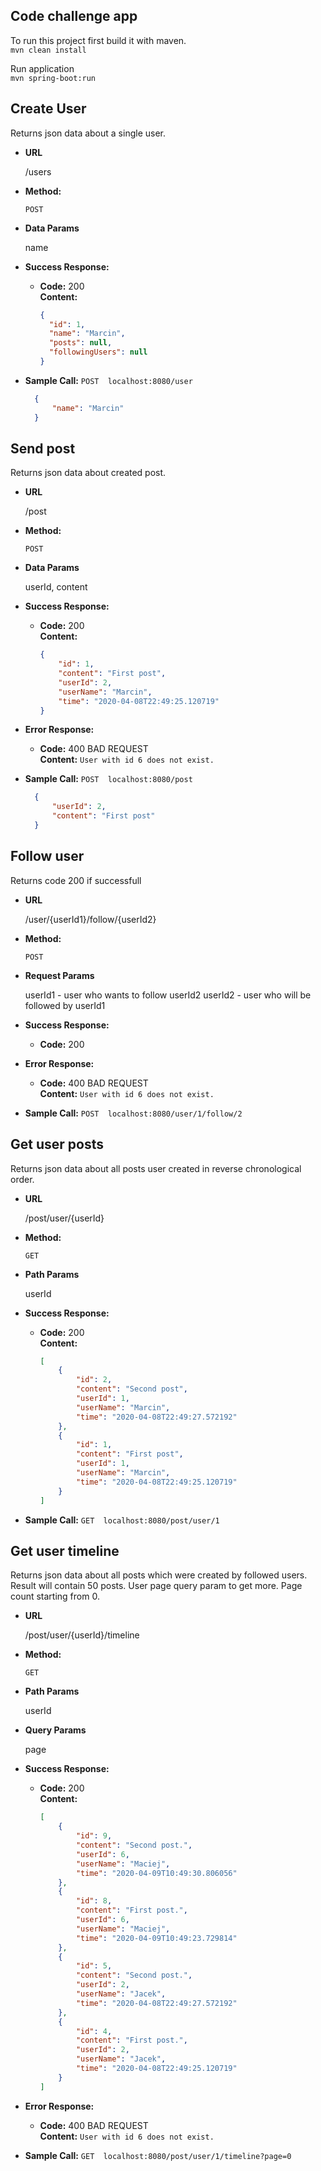 **Code challenge app**
----

To run this project first build it with maven.  
`mvn clean install`

Run application  
`mvn spring-boot:run`

**Create User**
----
  Returns json data about a single user.

* **URL**

  /users

* **Method:**

  `POST`
  
* **Data Params**

  name

* **Success Response:**

  * **Code:** 200 <br />
    **Content:** 
    ```json
    {
      "id": 1,
      "name": "Marcin",
      "posts": null,
      "followingUsers": null
    }
    ```
 
* **Sample Call:**
`POST  localhost:8080/user`
  ```json
    {
    	"name": "Marcin"
    }
  ```

**Send post**
----
  Returns json data about created post.

* **URL**

  /post

* **Method:**

  `POST`
  
* **Data Params**

  userId,
  content

* **Success Response:**

  * **Code:** 200 <br />
    **Content:** 
    ```json
    {
        "id": 1,
        "content": "First post",
        "userId": 2,
        "userName": "Marcin",
        "time": "2020-04-08T22:49:25.120719"
    }
    ```
* **Error Response:**

  * **Code:** 400 BAD REQUEST <br />
    **Content:** `User with id 6 does not exist.`
     
* **Sample Call:**
`POST  localhost:8080/post`
  ```json
    {
    	"userId": 2,
    	"content": "First post"
    }
  ```
  
**Follow user**
----
  Returns code 200 if successfull

* **URL**

  /user/{userId1}/follow/{userId2}

* **Method:**

  `POST`
  
* **Request Params**
    
  userId1 - user who wants to follow userId2
  userId2 - user who will be followed by userId1

* **Success Response:**

  * **Code:** 200 <br />
* **Error Response:**

  * **Code:** 400 BAD REQUEST <br />
    **Content:** `User with id 6 does not exist.`
     
* **Sample Call:**
`POST  localhost:8080/user/1/follow/2`

**Get user posts**
----
  Returns json data about all posts user created in reverse chronological order.

* **URL**

  /post/user/{userId}

* **Method:**

  `GET`
  
* **Path Params**

  userId

* **Success Response:**

  * **Code:** 200 <br />
    **Content:** 
    ```json
    [
        {
            "id": 2,
            "content": "Second post",
            "userId": 1,
            "userName": "Marcin",
            "time": "2020-04-08T22:49:27.572192"
        },
        {
            "id": 1,
            "content": "First post",
            "userId": 1,
            "userName": "Marcin",
            "time": "2020-04-08T22:49:25.120719"
        }
    ]
    ```
     
* **Sample Call:**
`GET  localhost:8080/post/user/1`

**Get user timeline**
----
  Returns json data about all posts which were created by followed users. Result will contain 50 posts. User page query param to get more. Page count starting from 0.

* **URL**

  /post/user/{userId}/timeline

* **Method:**

  `GET`
  
* **Path Params**

  userId

* **Query Params**

  page

* **Success Response:**

  * **Code:** 200 <br />
    **Content:** 
    ```json
    [
        {
            "id": 9,
            "content": "Second post.",
            "userId": 6,
            "userName": "Maciej",
            "time": "2020-04-09T10:49:30.806056"
        },
        {
            "id": 8,
            "content": "First post.",
            "userId": 6,
            "userName": "Maciej",
            "time": "2020-04-09T10:49:23.729814"
        },
        {
            "id": 5,
            "content": "Second post.",
            "userId": 2,
            "userName": "Jacek",
            "time": "2020-04-08T22:49:27.572192"
        },
        {
            "id": 4,
            "content": "First post.",
            "userId": 2,
            "userName": "Jacek",
            "time": "2020-04-08T22:49:25.120719"
        }
    ]
    ```
* **Error Response:**

  * **Code:** 400 BAD REQUEST <br />
    **Content:** `User with id 6 does not exist.`
         
* **Sample Call:**
`GET  localhost:8080/post/user/1/timeline?page=0`